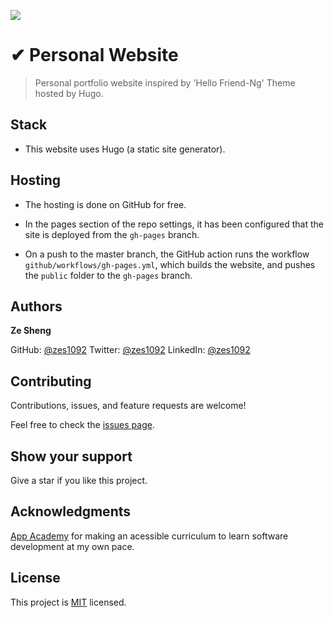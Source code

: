 ![](https://img.shields.io/badge/-zes1092-blueviolet) 

# ✔ Personal Website

> Personal portfolio website inspired by 'Hello Friend-Ng' Theme hosted by Hugo.

## Stack

- This website uses Hugo (a static site generator).

## Hosting

- The hosting is done on GitHub for free.

- In the pages section of the repo settings, it has been configured that the site is deployed from the `gh-pages` branch.

- On a push to the master branch, the GitHub action runs the workflow `github/workflows/gh-pages.yml`, which builds the website, and pushes the `public` folder to the `gh-pages` branch.



## Authors

**Ze Sheng**

GitHub: [@zes1092](https://github.com/zes1092/) 
Twitter: [@zes1092](https://twitter.com/zes1092) 
LinkedIn: [@zes1092](https://www.linkedin.com/in/zes1092/) 

## Contributing

Contributions, issues, and feature requests are welcome!

Feel free to check the [issues page](../../issues/).

## Show your support

Give a star if you like this project.

## Acknowledgments

[App Academy](https://my.appacademy.io/) for making an acessible curriculum to learn software development at my own pace. 

## License

This project is [MIT](./MIT.md) licensed.
